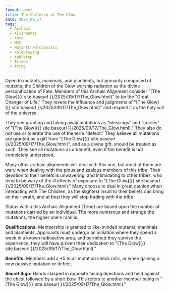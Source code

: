 ```yaml
---
layout: post
title: The Children of The Glow
date: 2025_09_17
tags:
  - Archaic
  - Alignments
  - lore
  - MCC
  - MutantCrawlClassics
  - roleplaying
  - tabletop
  - Tribes
  - ttrpg
---
```

Open to mutants, manimals, and plantients, but primarily composed of mutants, the Children of the Glow worship radiation as the divine personification of Fate. Members of this Archaic Alignment consider "[The Glow]({{ site.baseurl }}/2025/09/17/The_Glow.html)" to be the "Great Changer of Life." They revere the influence and judgments of "[The Glow]({{ site.baseurl }}/2025/09/17/The_Glow.html)" and respect it as the holy will of the universe. 

They see granting and taking away mutations as "blessings" and "curses" of "[The Glow]({{ site.baseurl }}/2025/09/17/The_Glow.html)." They also do not use or tolerate the use of the term "defect." They believe all mutations are granted as a gift from "[The Glow]({{ site.baseurl }}/2025/09/17/The_Glow.html)", and as a divine gift, should be treated as such. They see all mutations as a benefit, even if the benefit is not completely understood. 

Many other archaic alignments will deal with this one, but most of them are wary when dealing with the pious and zealous members of this tribe. Their devotion to their beliefs is unwavering, and intimidating to other tribes, who tend to be wary of the ill effects of exposure to "[The Glow]({{ site.baseurl }}/2025/09/17/The_Glow.html)." Many choose to deal in great caution when interacting with The Children, as the slightest insult to their beliefs can bring on their wrath, and at best they will stop trading with the tribe.

Status within this Archaic Alignment (Tribe) are based upon the number of mutations carried by an individual. The more numerous and strange the mutations, the higher one's rank is. 

**Qualifications:** Membership is granted to like-minded mutants, manimals and plantients. Applicants must undergo an initiation where they spend a week in a known radioactive area, and permitted they survive the experience, they will have proven their dedication to "[The Glow]({{ site.baseurl }}/2025/09/17/The_Glow.html)."

**Benefits:** Members add a +5 to all mutation check rolls, or when gaining a new passive mutation or defect. 

**Secret Sign:** Hands clasped in opposite facing directions and held against the chest followed by a short bow. This refers to another member being in "[The Glow]({{ site.baseurl }}/2025/09/17/The_Glow.html)."